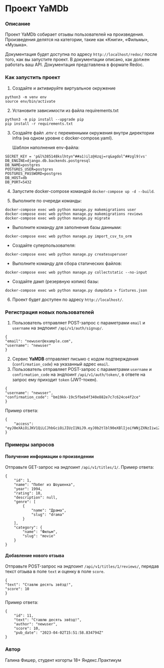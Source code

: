 # Проект YaMDb
### Описание
Проект YaMDb собирает отзывы пользователей на произведения. Произведения делятся на категории, такие как «Книги», «Фильмы», «Музыка». 

Документация будет доступна по адресу `http://localhost/redoc/` после того, как вы запустите проект. В документации описано, как должен работать ваш API. Документация представлена в формате Redoc.

### Как запустить проект
1. Создайте и активируйте виртуальное окружение
```
python3 -m venv env
source env/bin/activate
```
2. Установите зависимости из файла requirements.txt
```
python3 -m pip install --upgrade pip
pip install -r requirements.txt
```
3. Создайте файл _.env_ с переменными окружения внутри директории infra (на одном уровне с docker-compose.yaml).

    Шаблон наполнения env-файла:
```
SECRET_KEY = 'p&l%385148kslhtyn^##a1)ilz@4zqj=rq&agdol^##zgl9(vs'
DB_ENGINE=django.db.backends.postgresql
DB_NAME=postgres
POSTGRES_USER=postgres
POSTGRES_PASSWORD=postgres
DB_HOST=db
DB_PORT=5432
```
4. Запустите docker-compose командой `docker-compose up -d --build`.

5. Выполните по очереди команды:
```
docker-compose exec web python manage.py makemigrations user
docker-compose exec web python manage.py makemigrations reviews
docker-compose exec web python manage.py migrate
```
* Выполните команду для заполнения базы данными:  
```
docker-compose exec web python manage.py import_csv_to_orm
```
* Создайте суперпользователя: 
```
docker-compose exec web python manage.py createsuperuser
```
* Выполните команду для сбора статических файлов:
```
docker-compose exec web python manage.py collectstatic --no-input
```
* Создайте дамп (резервную копию) базы:
```
docker-compose exec web python manage.py dumpdata > fixtures.json 
```
6. Проект будет доступен по адресу `http://localhost/`.

### Регистрация новых пользователей
1. Пользователь отправляет POST-запрос с параметрами `email` и `username` на эндпоинт `/api/v1/auth/signup/`.
```
{
"email": "newuser@example.com",
"username": "newuser"
}
```
2. Сервис **YaMDB** отправляет письмо с кодом подтверждения (`confirmation_code`) на указанный адрес `email`.
3. Пользователь отправляет POST-запрос с параметрами `username` и `confirmation_code` на эндпоинт `/api/v1/auth/token/`, в ответе на запрос ему приходит `token` (JWT-токен).
```
{
"username": "newuser",
"confirmation_code": "bm19kk-19c5fbeb4f340e882e7c7c624ce4f2ce"
}
```
Пример ответа:
```
{
    "access": "eyJ0eXAiOiJKV1QiLCJhbGciOiJIUzI1NiJ9.eyJ0b2tlbl90eXBlIjoiYWNjZXNzIiwiZXhwIjoxNjg4MjIyMDYzLCJpYXQiOjE2ODA0NDYwNjMsImp0aSI6IjQ4MTdlNjUwYjNiMjRkY2JhNmRhMjBiODE3OGEzMGQzIiwidXNlcl9pZCI6Nn0.ntkEoWCxmK_oj6zoOJxj2sCkPlQJ0BTdaZOTHN9vjJk"
}
```
### Примеры запросов
#### Получение информации о произведении
Отправьте GET-запрос на эндпоинт `/api/v1/titles/1/`.
Пример ответа:
```
{
    "id": 1,
    "name": "Побег из Шоушенка",
    "year": 1994,
    "rating": 10,
    "description": null,
    "genre": [
        {
            "name": "Драма",
            "slug": "drama"
        }
    ],
    "category": {
        "name": "Фильм",
        "slug": "movie"
    }
}
```
#### Добавление нового отзыва 
Отправьте POST-запрос на эндпоинт `/api/v1/titles/1/reviews/`, передав текст отзыва в поле `text` и оценку в поле `score`. 
```
{
"text": "Ставлю десять звёзд!",
"score": 10
}
```
Пример ответа:
```
{
    "id": 11,
    "text": "Ставлю десять звёзд!",
    "author": "newuser",
    "score": 10,
    "pub_date": "2023-04-02T15:51:58.834794Z"
}
```

### Автор
Галина Фишер, студент когорты 18+ Яндекс.Практикум
